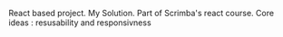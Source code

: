 React based project. My Solution. 
Part of Scrimba's react course.
Core ideas : resusability and responsivness
